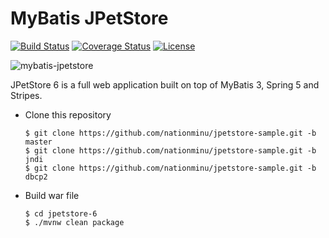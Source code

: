 MyBatis JPetStore
=================

[![Build Status](https://travis-ci.org/mybatis/jpetstore-6.svg?branch=master)](https://travis-ci.org/mybatis/jpetstore-6)
[![Coverage Status](https://coveralls.io/repos/github/mybatis/jpetstore-6/badge.svg?branch=master)](https://coveralls.io/github/mybatis/jpetstore-6?branch=master)
[![License](http://img.shields.io/:license-apache-brightgreen.svg)](http://www.apache.org/licenses/LICENSE-2.0.html)

![mybatis-jpetstore](http://mybatis.github.io/images/mybatis-logo.png)

JPetStore 6 is a full web application built on top of MyBatis 3, Spring 5 and Stripes.
 
- Clone this repository

  ```
  $ git clone https://github.com/nationminu/jpetstore-sample.git -b master
  $ git clone https://github.com/nationminu/jpetstore-sample.git -b jndi
  $ git clone https://github.com/nationminu/jpetstore-sample.git -b dbcp2
  ```

- Build war file

  ```
  $ cd jpetstore-6
  $ ./mvnw clean package
  ```
 
